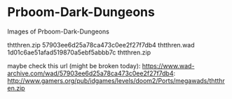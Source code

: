 # Prboom-Dark-Dungeons
Images of Prboom-Dark-Dungeons 


thtthren.zip
57903ee6d25a78ca473c0ee2f27f7db4  thtthren.wad
1d01c6ae51afad519870a5ebf5abbb7c  thtthren.zip

maybe check this url (might be broken today): https://www.wad-archive.com/wad/57903ee6d25a78ca473c0ee2f27f7db4:
http://www.gamers.org/pub/idgames/levels/doom2/Ports/megawads/thtthren.zip

